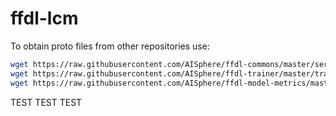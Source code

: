 # ffdl-lcm

To obtain proto files from other repositories use:
```bash
wget https://raw.githubusercontent.com/AISphere/ffdl-commons/master/service/lcm.proto
wget https://raw.githubusercontent.com/AISphere/ffdl-trainer/master/trainer/grpc_trainer_v2/trainer.proto
wget https://raw.githubusercontent.com/AISphere/ffdl-model-metrics/master/service/grpc_training_data_v1/training_data.proto
```

TEST TEST TEST

